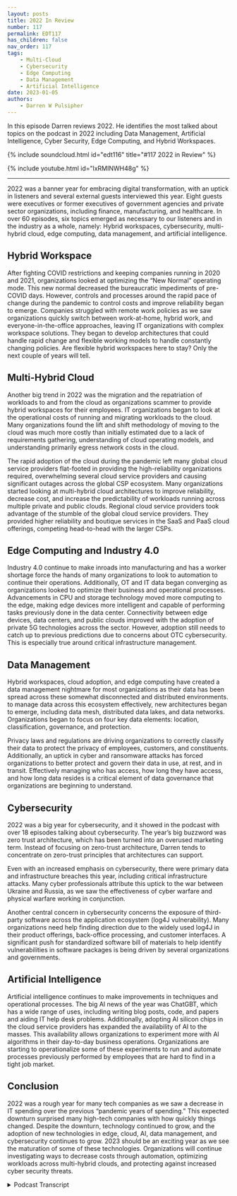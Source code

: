```yaml
---
layout: posts
title: 2022 In Review
number: 117
permalink: EDT117
has_children: false
nav_order: 117
tags:
    - Multi-Cloud
    - Cybersecurity
    - Edge Computing
    - Data Management
    - Artificial Intelligence
date: 2023-01-05
authors:
    - Darren W Pulsipher
---
```


In this episode Darren reviews 2022. He identifies the most talked about topics on the podcast in 2022 including Data Management, Artificial Intelligence, Cyber Security, Edge Computing, and Hybrid Workspaces.

{% include soundcloud.html id="edt116" title="#117 2022 in Review" %}

{% include youtube.html id="lxRMINWH48g" %}

---
2022 was a banner year for embracing digital transformation, with an uptick in listeners and several external guests interviewed this year. Eight guests were executives or former executives of government agencies and private sector organizations, including finance, manufacturing, and healthcare. In over 60 episodes, six topics emerged as necessary to our listeners and in the industry as a whole, namely: Hybrid workspaces, cybersecurity, multi-hybrid cloud, edge computing, data management, and artificial intelligence.

## Hybrid Workspace

After fighting COVID restrictions and keeping companies running in 2020 and 2021, organizations looked at optimizing the “New Normal” operating mode. This new normal decreased the bureaucratic impediments of pre-COVID days. However, controls and processes around the rapid pace of change during the pandemic to control costs and improve reliability began to emerge. Companies struggled with remote work policies as we saw organizations quickly switch between work-at-home, hybrid work, and everyone-in-the-office approaches, leaving IT organizations with complex workspace solutions. They began to develop architectures that could handle rapid change and flexible working models to handle constantly changing policies. Are flexible hybrid workspaces here to stay? Only the next couple of years will tell.

## Multi-Hybrid Cloud

Another big trend in 2022 was the migration and the repatriation of workloads to and from the cloud as organizations scammer to provide hybrid workspaces for their employees. IT organizations began to look at the operational costs of running and migrating workloads to the cloud. Many organizations found the lift and shift methodology of moving to the cloud was much more costly than initially estimated due to a lack of requirements gathering, understanding of cloud operating models, and understanding primarily egress network costs in the cloud.

The rapid adoption of the cloud during the pandemic left many global cloud service providers flat-footed in providing the high-reliability organizations required, overwhelming several cloud service providers and causing significant outages across the global CSP ecosystem. Many organizations started looking at multi-hybrid cloud architectures to improve reliability, decrease cost, and increase the predictability of workloads running across multiple private and public clouds. Regional cloud service providers took advantage of the stumble of the global cloud service providers. They provided higher reliability and boutique services in the SaaS and PaaS cloud offerings, competing head-to-head with the larger CSPs.

## Edge Computing and Industry 4.0

Industry 4.0 continue to make inroads into manufacturing and has a worker shortage force the hands of many organizations to look to automation to continue their operations. Additionally, OT and IT data began converging as organizations looked to optimize their business and operational processes. Advancements in CPU and storage technology moved more computing to the edge, making edge devices more intelligent and capable of performing tasks previously done in the data center. Connectivity between edge devices, data centers, and public clouds improved with the adoption of private 5G technologies across the sector. However, adoption still needs to catch up to previous predictions due to concerns about OTC cybersecurity. This is especially true around critical infrastructure management.

## Data Management

Hybrid workspaces, cloud adoption, and edge computing have created a data management nightmare for most organizations as their data has been spread across these somewhat disconnected and distributed environments. to manage data across this ecosystem effectively, new architectures began to emerge, including data mesh, distributed data lakes, and data networks. Organizations began to focus on four key data elements: location, classification, governance, and protection.

Privacy laws and regulations are driving organizations to correctly classify their data to protect the privacy of employees, customers, and constituents. Additionally, an uptick in cyber and ransomware attacks has forced organizations to better protect and govern their data in use, at rest, and in transit. Effectively managing who has access, how long they have access, and how long data resides is a critical element of data governance that organizations are beginning to understand.

## Cybersecurity

2022 was a big year for cybersecurity, and it showed in the podcast with over 18 episodes talking about cybersecurity. The year’s big buzzword was zero trust architecture, which has been turned into an overused marketing term. Instead of focusing on zero-trust architecture, Darren tends to concentrate on zero-trust principles that architectures can support.

Even with an increased emphasis on cybersecurity, there were primary data and infrastructure breaches this year, including critical infrastructure attacks. Many cyber professionals attribute this uptick to the war between Ukraine and Russia, as we saw the effectiveness of cyber warfare and physical warfare working in conjunction.

Another central concern in cybersecurity concerns the exposure of third-party software across the application ecosystem (log4J vulnerability). Many organizations need help finding direction due to the widely used log4J in their product offerings, back-office processing, and customer interfaces. A significant push for standardized software bill of materials to help identify vulnerabilities in software packages is being driven by several organizations and governments.

## Artificial Intelligence

Artificial intelligence continues to make improvements in techniques and operational processes. The big AI news of the year was ChatGBT, which has a wide range of uses, including writing blog posts, code, and papers and aiding IT help desk problems. Additionally, adopting AI silicon chips in the cloud service providers has expanded the availability of AI to the masses. This availability allows organizations to experiment more with AI algorithms in their day-to-day business operations. Organizations are starting to operationalize some of these experiments to run and automate processes previously performed by employees that are hard to find in a tight job market.

## Conclusion

2022 was a rough year for many tech companies as we saw a decrease in IT spending over the previous “pandemic years of spending.” This expected downturn surprised many high-tech companies with how quickly things changed. Despite the downturn, technology continued to grow, and the adoption of new technologies in edge, cloud, AI, data management, and cybersecurity continues to grow. 2023 should be an exciting year as we see the maturation of some of these technologies. Organizations will continue investigating ways to decrease costs through automation, optimizing workloads across multi-hybrid clouds, and protecting against increased cyber security threats.

<details>

<summary> Podcast Transcript </summary>

On today's episode,
a look back at 2022.
Hey, today it's just me on the podcast
talking about the big trends
that we saw in 2022,
especially on our podcast.
And it was really kind of fun to go back
and take a look at all
the different podcasts
that we did over this last year
and find out, yeah,
where do we spend most of our time?
And I actually had a lot of fun doing this
because it brought back
memories of people I interviewed.
We did eight executive interviews
this last year,
great interviews
with former CEOs, CTOs, CEOs.
It was wonderful talking to them
about their experience in managing
organizations through technology
transformations and and all the above.
And in those interviews
and several other interviews that we did,
we found six really major trends
that we saw in 2022.
The trends are here you go.
Drum roll, please.
Hybrid workspace,
cybersecurity, cloud technology,
edge computing, data management,
and of course, the one that everyone's
thinking about, artificial intelligence.
We're still waiting for the,
you know, the the A.I.
to take over the world.
Hasn't happened yet.
Don't think it will in 2023.
But we saw an emergence
of some really cool AI tools in 2022.
Let's dive right into each one of these
and let's start with probably
the most profound thing that we saw in
At the beginning of 2022,
it was just getting out of COVID.
People were starting
to go back to the office.
There were a lot of fits and starts
on that because of outbreaks and caution.
And but during COVID,
it moved really fast.
They move really fast to get people
working from home at Starbucks,
in cabins in the mountains. It was crazy.
People were working
from all over the place
and people started
going back into the office.
So we needed this real flexibility
on, Hey, where is my work?
Is my work just on my laptop?
Is it up in the cloud?
Is it in virtual
desktops, in VDI, in my data center or in
It was it was an interesting
time to see what was going on.
At the same time,
we saw a lot of pressure,
a lot of pressure from cost pressures
on a decrease.
It cost because during COVID we kind of
let it costs run a little rampant
because we wanted people working so
that we can continue the business growing.
This was great for I.T.
They were able to move very quickly
and got the funding that they needed.
But 2022 saw a pullback
a little bit on that.
We got to control costs.
We still need to move fast like we did,
and we showed that
we could during the pandemic,
but we also needed
to put some controls in place so we didn't
blow things out of proportion.
We didn't, you know, blow, blow
the budget on everything.
So it was an interesting time in 2020
to have lots of podcast
episodes on the normal getting back
to the new normal and what that means
and cultural change during the pandemic
and how that affected everyone.
Go back and listen to
those are fascinating
discussions that we had with people
from several different industries
inside Intel as well as outside of Intel
in government and industry.
It was really fascinating.
Another major trend that we saw was cloud
computing,
another uptick in cloud computing,
more people moving to the cloud.
And we also saw a big surge
in regional clouds,
smaller cloud service providers
that are more a little bit more boutique
and can provide different services than
the big global cloud service providers.
And we saw people moving to them
because as from reliability,
we had several
cloud outages in the major CSPs this year.
I think the massive growth got a little
in front of them, a little bit.
Also, the cloud service
providers of global ones were moving up
the stack into new SAS
and Paths platforms, which
they maybe weren't architected completely.
Great. So we ran into some problems.
There were some outages that caused
some major outages
for for large companies.
So we started seeing also these companies
look at not just putting all their eggs
into one cloud service provider,
but into multiple cloud service providers
and also on their own data centers
in private cloud, we saw an interesting
uptick in private cloud.
We're seeing a lot of rumors around
Broadcom buying VMware,
which is the largest
private cloud software vendor, VMware.
And we saw some competitors
make some really strong
footholds in the private cloud space.
And competition is always good.
We like competition because it improves
the technology and the offerings
and possibly will decrease in price
in the private cloud.
So the multi hybrid cloud really started
to take its form this last year
because of some faltering that we saw
in the typical cloud service providers.
Another thing that we saw
that people were a little bit shocked of,
we had three episodes on this alone
was controlling costs in the cloud.
A lot of people see this sticker shock
when they first
get their first monthly cloud bill
and they're like, Oh my goodness,
that was more than what I expected.
There are a lot of
there are a lot of nuances to cloud costs,
especially when it comes to egress
and network.
Network costs.
Those things
tend to get people a little off guard
because they're not quite
used to the change
in operating that you do when you move to
a cloud service providers.
A lot of people
that got stuck with really large
cloud bills were the lift and shift.
I'm just going to lift
what I have shift in the cloud
and and work like normal day.
They typically ran into higher costs
in what they expected.
So again, we see cloud strategy
really taking place in 2022, really
that multi hybrid cloud as options
that people are looking for.
Now, another really big trend that we saw
in 2022 was edge computing.
And as the edge has become more capable,
we can do really crazy things on the edge.
Now because there's so much compute power
in these small form factors
and low wattage that we're starting
to see more capabilities out to the edge,
which means we have a lot
of really interesting things
going on out there
like t operational technology and i.t.
Information technology,
convergence is starting to happen
where i'm moving data across
those typically air gapped boundaries
and that
in itself has caused a whole bunch
of interesting problems in cybersecurity,
which we'll get to later.
And we're certainly seeing it across
multiple verticals health care,
manufacturing, energy
production, transportation.
We're starting to see
the promises of industry
for auto really starting
to take
really starting to come come about.
It's really starting to happen.
It's not moving as fast as we had hoped.
But I think that the emergence of private
And we saw some of the private 5G
offerings happen this year,
which is great with Flex
Ran and things like that,
a lot more flexible.
The barriers to entry into private
than it is for 4G
and other technologies like that.
So edge computing
I think is going to be big again
in 2023 and 2024.
Now that I have all my data scattered
in the cloud, in the data center
and out on the edge everywhere, guess what
the next major thing that we saw this
last year, and I think it's an emerging,
it's very nascent right now.
You're right, it's data management.
So data management took a major,
major role this last year
and people are still trying to grasp it.
They're trying to get their head around it
because my data is now
scattered everywhere.
And so how do I manage all that data?
How do I protect all that data,
and then how do I classify that data?
So those are kind of the
the four key pillars of data management
that we saw location,
classification, governance and protection.
On the classification
side, we're seeing organizations
being I don't know what the right word is
burdened with data
classification because of regulation.
There's a lot of regulations
around data privacy.
That means I have to do a better job
at classifying my data, making sure
that who has access to my data
and the right data
at the right time also ties in to that,
which is data governance, right?
Who has access for how long,
and then how long do I need to keep
keep that data
under this specific classification?
And then the fourth pillar,
of course, is protection.
Really interest
staying interesting and growth
in data protection specifically around
confidential computing.
So if you don't know
what confidential computing is,
we had like four podcasts
on confidential computing.
Really fascinating stuff.
It's protecting our data in use.
So encrypting our data while we're using
our data in the CPU and protecting it from
from attacks, cyber attacks and threats,
keeping my secrets secret
and not out on disk and things like that.
Some really cool technology
around encryption
encryption in silicon.
So that gives us the ability to encrypt in
use at rest and in transit.
So take a look at those
those podcasts on confidential computing,
great,
great new technology is like SGX and tDCS,
of course by Intel are available
there that really open the doors to that.
And the great news is some of the cloud
service providers have adopted
those technologies and other technologies
around confidential computing.
So it's now available
to try out in the cloud.
And then also you can buy it
in your own data centers, too.
So really interesting stuff
around this data management concept.
Now the next the next one
and probably in fact,
it was the one that had the most episodes
this year
in 2022 was cybersecurity.
We had oh, 18 to 20 AI.
Some of them were fudged a little bit
because we ended up
talking about cybersecurity,
even though the topic may have been
data management
because cybersecurity plays everywhere.
But there were 18 to
and wow, incredible episodes.
Everything.
Everything from ransomware attacks
to thwarting ransomware attacks to
new ways of looking at micro segmentation
for protection and firewall management.
Really interesting things.
All of us circling around the big buzz
word of the day
is zero trust architecture.
I know we've all heard it.
It's a big buzzword,
it's a marketing term, but
zero trust architecture
principles are real
and they're starting to be used
more and more.
So this is something
we most definitely want to keep an eye on.
We saw a lot this year in Zero Trust.
Everyone says they have zero trust.
Look at the principles.
It's not just an architecture.
It's also has to do with process
improvement that you need to put in place.
It's a new way of thinking about
security in the cloud,
in your data center
and also on the edge as well.
Also, we saw major breaches
in ransomware attacks in security,
critical infrastructure,
security was attacked heavily this year.
The war between the Ukraine
and Russia unleashed
a bunch of cyber attacks during that war
on each country
and also our allies to those countries.
So really interesting to see how
cyber security and cyber warfare
is going to play
with physical warfare
in conjunction in the future.
Interestingly enough,
a lot of surveys were done this last year
on cyber security.
Number one,
threat number one attack, phishing.
It still remains the primary attack vector
because humans are involved.
I myself have fallen.
I've fallen to the phishing attacks
that are it
department does on its own employees.
So I've had to take the training
a couple of times
because I said, Oh,
that looks really interesting.
I think we all kind of fall for that.
Sometimes.
Got to be more careful.
So we have to be cautious of the
phishing attacks that are out there.
And then probably the most notarized
or our of those famous
things that happened this year
where software supply chain attacks,
we had log forge with vulnerabilities
that were exposed.
Right.
That was huge because
almost everyone uses log for G
and it caught a lot of i.t organizations
and software development organizations
a little off,
off foot,
maybe on their back foot a little bit
because they weren't
sure if they had log, forge or not.
So we saw a big huge cry for
we need software bill of materials
when you're delivering software
or using software.
And there's been some standards groups
that have come up like ECF
s bomb group, the software bomb group
that have come up with some standards
around
software bombs,
how to use them, how to produce them
so that we can get a better idea
of where we do have vulnerabilities
in our workloads, in our infrastructure,
both in the cloud, on the edge
and in the data center.
So cybersecurity will continue
to be big in 2023.
Kind of check out my next episode
where I go in
depth on 2023 what I think the big items
will be that year
and we'll get some feedback
from you guys, my listeners
too, to see what you think about that.
Now the last one
and probably the coolest one, right?
Because it's bleeding edge stuff.
No, it's not Quantum computing.
There were some inroads in quantum,
but artificial intelligence
AI that that was a big one.
This last year.
We did several episodes on the podcast
about it.
Probably the biggest news in
AI this last year and towards
the end of the year was open A.I.
releasing Chat GB t
Pig. You know, I played around with it
a little bit.
It's pretty cool, I have to admit,
and it possibilities of it.
My brain are just starting to wrap around
what can I really do with this thing?
And it's pretty impressive.
So a generalized solution like that
that I can use
in several different things,
even maybe even responding
to your comments on my podcast,
my come from Chat GB t,
I don't know, we'll have to wait and see,
but it can also help write code.
It can help.
There's a lot of things in chat Gee GB t
that we're seeing interesting things now.
Also this last year
we saw a huge uptick in AI silicon chips.
So these are chips, neuromorphic computing
chips that are available
to purchase
and or rent from the cloud
service providers
where many of the cloud service
providers have adopted
neuromorphic computing as an offering
where it is so screaming fast
when it comes to training and inference
and things like that,
much faster
even than the GPUs at a lower wattage.
Those are now available in the cloud
or for purchasing your own data center.
And some of the wattage is even so small
that we can push it down into edge
devices.
We're talking 2 to 5 watts type of thing.
So really cool stuff for the Edge
and A.I.
chips that came out this this year.
Also, we're starting to see organizations
move out of using
AI in a science experiment
into operationalizing AI
in their day to day
workflows that they're doing in their
in their day
to day business that they have.
So that's another major uptick.
And we're feeling
the growing pains around operationalizing
A.I..
We're starting to see the emergence of
AI ops, just like DevOps.
We've got air ops
and we're seeing and we're bumping up
against some of the rough edges.
It'll get polished off, Will will grow
over the next couple of years
in the air space as it becomes
more readily available and operational.
I so I can, I can churn out
a I applications more readily.
Now another thing that we saw
and this is really interesting
is we saw new types of cyber attacks.
Again, cyber cyber security comes up,
but new types of cyber attacks on A.I.
and and A.I.
because A.I.
has more moving parts than a typical
application,
because I have my application,
I also have my data
that's driving the application
and the data that I'm analyzing
and the data them spitting out.
So lots of moving parts there.
And a lot of times with A.I.,
I'm dealing with the real world.
There's been some interesting
AI attacks that we've seen
that are attacking both the model
by changing parts of the model
or attacking the model
through the input coming in
by sending different types of disruption
into those input data streams.
We're starting to see the AI models
miss things and things.
So cyber attacks and I are increasing.
Research is being done on this
to how that's worked out as well.
So I hope your 2022 was a good year.
It was a transformational year
for a lot of people.
I think we saw that in the tech markets
as tech kind of stumbled a little bit
this last year
as far as we had this big, huge
two years of just spending like crazy
to keep every everything going.
And we had what I would call
a typical drawback after that.
And we had some stumbles,
but we absolutely do.
The chip shortage being one of those
stumbles, which
we continue to go through, the chip
shortage, especially on edge devices.
The automotive industry, for example,
is still has a major
chip shortage
that we're trying to get through still.
But 2023
I think will be an interesting year.
I think it's another transition year.
I'm hoping towards the end of the year
we'll see this massive
growth in these technologies
and maybe more.
But check out my next podcast episode
where we'll go more in
depth in what I see coming in 2023.

</details>
